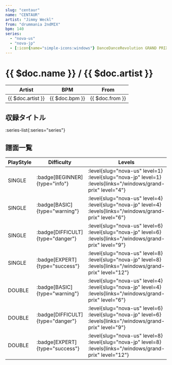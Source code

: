 ```yaml
---
slug: "centaur"
name: "CENTAUR"
artist: "Jimmy Weckl"
from: "drummania 2ndMIX"
bpm: 140
series:
  - "nova-us"
  - "nova-jp"
  - [:icon{name="simple-icons:windows"} DanceDanceRevolution GRAND PRIX (グランプリプレー)](/windows/grand-prix)
---
```


# {{ $doc.name }} / {{ $doc.artist }}

|Artist|BPM|From|
|------|---|----|
|{{ $doc.artist }}|{{ $doc.bpm }}|{{ $doc.from }}|

## 収録タイトル

:series-list{:series="series"}

## 譜面一覧

|PlayStyle|Difficulty|Levels|Notes|Movie|
|---------|----------|------|-----|-----|
|SINGLE| :badge[BEGINNER]{type="info"}|<div class="field is-grouped is-grouped-multiline"> :level{slug="nova-us" level=1} :level{slug="nova-jp" level=1}  :levels{links="/windows/grand-prix" level="4"}</div>|73/0||
|SINGLE| :badge[BASIC]{type="warning"}|<div class="field is-grouped is-grouped-multiline"> :level{slug="nova-us" level=4} :level{slug="nova-jp" level=4}  :levels{links="/windows/grand-prix" level="6"}</div>|147/9||
|SINGLE| :badge[DIFFICULT]{type="danger"}|<div class="field is-grouped is-grouped-multiline"> :level{slug="nova-us" level=6} :level{slug="nova-jp" level=6}  :levels{links="/windows/grand-prix" level="9"}</div>|207/9||
|SINGLE| :badge[EXPERT]{type="success"}|<div class="field is-grouped is-grouped-multiline"> :level{slug="nova-us" level=8} :level{slug="nova-jp" level=8}  :levels{links="/windows/grand-prix" level="12"}</div>|283/6||
|DOUBLE| :badge[BASIC]{type="warning"}|<div class="field is-grouped is-grouped-multiline"> :level{slug="nova-us" level=4} :level{slug="nova-jp" level=4}  :levels{links="/windows/grand-prix" level="6"}</div>|159/8||
|DOUBLE| :badge[DIFFICULT]{type="danger"}|<div class="field is-grouped is-grouped-multiline"> :level{slug="nova-us" level=6} :level{slug="nova-jp" level=6}  :levels{links="/windows/grand-prix" level="9"}</div>|211/5||
|DOUBLE| :badge[EXPERT]{type="success"}|<div class="field is-grouped is-grouped-multiline"> :level{slug="nova-us" level=8} :level{slug="nova-jp" level=8}  :levels{links="/windows/grand-prix" level="12"}</div>|310/2||
